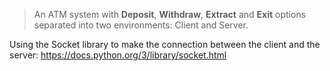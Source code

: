 >An ATM system with **Deposit**, **Withdraw**, **Extract** and **Exit** options
separated into two environments: Client and Server.

Using the Socket library to make the connection between the client and the server: https://docs.python.org/3/library/socket.html